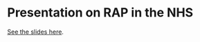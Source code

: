# Presentation on RAP in the NHS

[See the slides here](https://cdu-data-science-team.github.io/presentations/2022-10-18_nhs-rap/2022-10-18_nhs-rap.html).